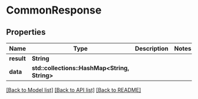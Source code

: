 # CommonResponse

## Properties

Name | Type | Description | Notes
------------ | ------------- | ------------- | -------------
**result** | **String** |  | 
**data** | **std::collections::HashMap<String, String>** |  | 

[[Back to Model list]](../README.md#documentation-for-models) [[Back to API list]](../README.md#documentation-for-api-endpoints) [[Back to README]](../README.md)


